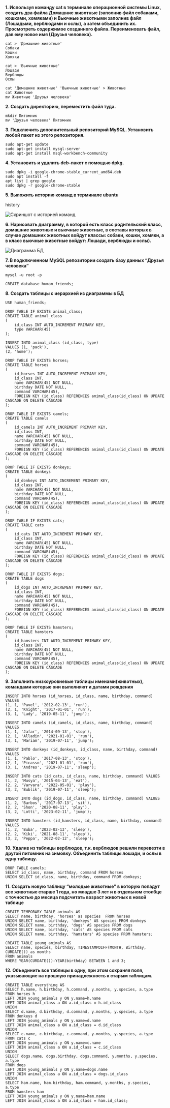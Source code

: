 **1. Используя команду cat в терминале операционной системы Linux, создать два файла Домашние животные (заполнив файл собаками, кошками, хомяками) и Вьючные животными заполнив файл (Лошадьми, верблюдами и ослы), а затем объединить их. Просмотреть содержимое созданного файла. Переименовать файл, дав ему новое имя (Друзья человека).**

```
cat > 'Домашние животные'
Собаки
Кошки
Хомяки

cat > 'Вьючные животные'
Лошади
Верблюды
Ослы

cat 'Домашние животные' 'Вьючные животные' > Животные
cat Животные
mv Животные 'Друзья человека'

```
**2. Создать директорию, переместить файл туда.**

```
mkdir Питомник
mv 'Друзья человека' Питомник
```

**3. Подключить дополнительный репозиторий MySQL. Установить любой пакет из этого репозитория.**

```
sudo apt-get update
sudo apt-get install mysql-server
sudo apt-get install msql-workbench-community
```

**4. Установить и удалить deb-пакет с помощью dpkg.**

```
sudo dpkg -i google-chrome-stable_current_amd64.deb
sudo apt install -f
apt list | grep google
sudo dpkg -r google-chrome-stable
```

**5. Выложить историю команд в терминале ubuntu**

history

![Скриншот с историей команд](/linux/Linux1.jpg)

**6. Нарисовать диаграмму, в которой есть класс родительский класс, домашние животные и вьючные животные, в составы которых в случае домашних животных войдут классы: собаки, кошки, хомяки, а в класс вьючные животные войдут: Лошади, верблюды и ослы).**

![Диаграмма БД](/Diagram.drawio.png)

**7. В подключенном MySQL репозитории создать базу данных “Друзья
человека”**
```
mysql -u root -p

CREATE database human_friends;
```

**8. Создать таблицы с иерархией из диаграммы в БД**
```
USE human_friends;

DROP TABLE IF EXISTS animal_class;
CREATE TABLE animal_class
(
	id_class INT AUTO_INCREMENT PRIMARY KEY,
	type VARCHAR(45)
);

INSERT INTO animal_class (id_class, type)
VALUES (1, 'pack'),
(2, 'home');

DROP TABLE IF EXISTS horses;
CREATE TABLE horses
(
	id_horses INT AUTO_INCREMENT PRIMARY KEY,
    id_class INT,
    name VARCHAR(45) NOT NULL,
    birthday DATE NOT NULL,
    command VARCHAR(45),
    FOREIGN KEY (id_class) REFERENCES animal_class(id_class) ON UPDATE CASCADE ON DELETE CASCADE
);

DROP TABLE IF EXISTS camels;
CREATE TABLE camels
(
	id_camels INT AUTO_INCREMENT PRIMARY KEY,
    id_class INT,
    name VARCHAR(45) NOT NULL,
    birthday DATE NOT NULL,
    command VARCHAR(45),
    FOREIGN KEY (id_class) REFERENCES animal_class(id_class) ON UPDATE CASCADE ON DELETE CASCADE
);

DROP TABLE IF EXISTS donkeys;
CREATE TABLE donkeys
(
	id_donkeys INT AUTO_INCREMENT PRIMARY KEY,
    id_class INT,
    name VARCHAR(45) NOT NULL,
    birthday DATE NOT NULL,
    command VARCHAR(45),
    FOREIGN KEY (id_class) REFERENCES animal_class(id_class) ON UPDATE CASCADE ON DELETE CASCADE
);

DROP TABLE IF EXISTS cats;
CREATE TABLE cats
(
	id_cats INT AUTO_INCREMENT PRIMARY KEY,
    id_class INT,
    name VARCHAR(45) NOT NULL,
    birthday DATE NOT NULL,
    command VARCHAR(45),
    FOREIGN KEY (id_class) REFERENCES animal_class(id_class) ON UPDATE CASCADE ON DELETE CASCADE
);

DROP TABLE IF EXISTS dogs;
CREATE TABLE dogs
(
	id_dogs INT AUTO_INCREMENT PRIMARY KEY,
    id_class INT,
    name VARCHAR(45) NOT NULL,
    birthday DATE NOT NULL,
    command VARCHAR(45),
    FOREIGN KEY (id_class) REFERENCES animal_class(id_class) ON UPDATE CASCADE ON DELETE CASCADE
);

DROP TABLE IF EXISTS hamsters;
CREATE TABLE hamsters
(
	id_hamsters INT AUTO_INCREMENT PRIMARY KEY,
    id_class INT,
    name VARCHAR(45) NOT NULL,
    birthday DATE NOT NULL,
    command VARCHAR(45),
    FOREIGN KEY (id_class) REFERENCES animal_class(id_class) ON UPDATE CASCADE ON DELETE CASCADE
);

```

**9. Заполнить низкоуровневые таблицы именами(животных), командами
которые они выполняют и датами рождения**

```
INSERT INTO horses (id_horses, id_class, name, birthday, command) VALUES
(1, 1, 'Pavel', '2012-02-13', 'run'),
(2, 1, 'Knight', '2017-01-01', 'run'),
(3, 1, 'Lady', '2019-05-11', 'jump');

INSERT INTO camels (id_camels, id_class, name, birthday, command) VALUES
(1, 1, 'Jafar', '2014-09-13', 'stop'),
(2, 1, 'Alladin', '2021-01-01', 'run'),
(3, 1, 'Mariam', '2019-07-11', 'jump');

INSERT INTO donkeys (id_donkeys, id_class, name, birthday, command) VALUES
(1, 1, 'Pablo', '2017-08-13', 'stop'),
(2, 1, 'Picasso', '2021-01-01', 'run'),
(3, 1, 'Andres', '2019-07-11', 'sleep');

INSERT INTO cats (id_cats, id_class, name, birthday, command) VALUES
(1, 2, 'Musya', '2015-04-13', 'eat'),
(2, 2, 'Varvara', '2022-05-01', 'play'),
(3, 2, 'Bublik', '2019-07-11', 'sleep');

INSERT INTO dogs (id_dogs, id_class, name, birthday, command) VALUES
(1, 2, 'Barbos', '2017-07-13', 'sit'),
(2, 2, 'Shon', '2020-08-11', 'play'),
(3, 2, 'Lotti', '2023-02-11', 'jump');

INSERT INTO hamsters (id_hamsters, id_class, name, birthday, command) VALUES
(1, 2, 'Buba', '2023-02-13', 'sleep'),
(2, 2, 'Kiki', '2021-08-11', 'sleep'),
(3, 2, 'Peppa', '2022-02-12', 'sleep');

```

**10. Удалив из таблицы верблюдов, т.к. верблюдов решили перевезти в другой питомник на зимовку. Объединить таблицы лошади, и ослы в одну таблицу.**

```
DROP TABLE camels;
SELECT id_class, name, birthday, command FROM horses
UNION SELECT id_class, name, birthday, command FROM donkeys;

```
**11. Создать новую таблицу “молодые животные” в которую попадут все
животные старше 1 года, но младше 3 лет и в отдельном столбце с точностью до месяца подсчитать возраст животных в новой таблице**
```
CREATE TEMPORARY TABLE animals AS
SELECT name, birthday, 'horses' as species  FROM horses
UNION SELECT name, birthday, 'donkeys' AS species FROM donkeys
UNION SELECT name, birthday, 'dogs' AS species FROM dogs
UNION SELECT name, birthday, 'cats' AS species FROM cats
UNION SELECT name, birthday, 'hamsters' AS species FROM hamsters;

CREATE TABLE young_animals AS
SELECT name, species, birthday, TIMESTAMPDIFF(MONTH, Birthday, CURDATE()) as months
FROM animals
WHERE YEAR(CURDATE())-YEAR(birthday) BETWEEN 1 and 3;
```

**12. Объединить все таблицы в одну, при этом сохраняя поля, указывающие на
прошлую принадлежность к старым таблицам.**

```
CREATE TABLE everything AS
SELECT h.name, h.birthday, h.command, y.months, y.species, a.type
FROM horses h
LEFT JOIN young_animals y ON y.name=h.name
LEFT JOIN animal_class a ON a.id_class = h.id_class
UNION
SELECT d.name, d.birthday, d.command, y.months, y.species, a.type
FROM donkeys d
LEFT JOIN young_animals y ON y.name=d.name
LEFT JOIN animal_class a ON a.id_class = d.id_class
UNION
SELECT c.name, c.birthday, c.command, y.months, y.species, a.type
FROM cats c
LEFT JOIN young_animals y ON y.name=c.name
LEFT JOIN animal_class a ON a.id_class = c.id_class
UNION
SELECT dogs.name, dogs.birthday, dogs.command, y.months, y.species, a.type
FROM dogs
LEFT JOIN young_animals y ON y.name=dogs.name
LEFT JOIN animal_class a ON a.id_class = dogs.id_class
UNION
SELECT ham.name, ham.birthday, ham.command, y.months, y.species, a.type
FROM hamsters ham
LEFT JOIN young_animals y ON y.name=ham.name
LEFT JOIN animal_class a ON a.id_class = ham.id_class;
```